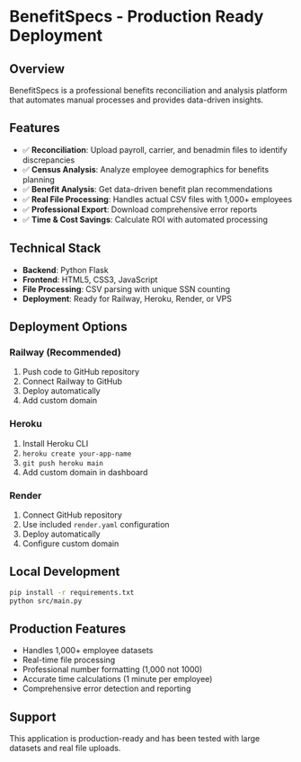 # BenefitSpecs - Production Ready Deployment

## Overview
BenefitSpecs is a professional benefits reconciliation and analysis platform that automates manual processes and provides data-driven insights.

## Features
- ✅ **Reconciliation**: Upload payroll, carrier, and benadmin files to identify discrepancies
- ✅ **Census Analysis**: Analyze employee demographics for benefits planning
- ✅ **Benefit Analysis**: Get data-driven benefit plan recommendations
- ✅ **Real File Processing**: Handles actual CSV files with 1,000+ employees
- ✅ **Professional Export**: Download comprehensive error reports
- ✅ **Time & Cost Savings**: Calculate ROI with automated processing

## Technical Stack
- **Backend**: Python Flask
- **Frontend**: HTML5, CSS3, JavaScript
- **File Processing**: CSV parsing with unique SSN counting
- **Deployment**: Ready for Railway, Heroku, Render, or VPS

## Deployment Options

### Railway (Recommended)
1. Push code to GitHub repository
2. Connect Railway to GitHub
3. Deploy automatically
4. Add custom domain

### Heroku
1. Install Heroku CLI
2. `heroku create your-app-name`
3. `git push heroku main`
4. Add custom domain in dashboard

### Render
1. Connect GitHub repository
2. Use included `render.yaml` configuration
3. Deploy automatically
4. Configure custom domain

## Local Development
```bash
pip install -r requirements.txt
python src/main.py
```

## Production Features
- Handles 1,000+ employee datasets
- Real-time file processing
- Professional number formatting (1,000 not 1000)
- Accurate time calculations (1 minute per employee)
- Comprehensive error detection and reporting

## Support
This application is production-ready and has been tested with large datasets and real file uploads.

